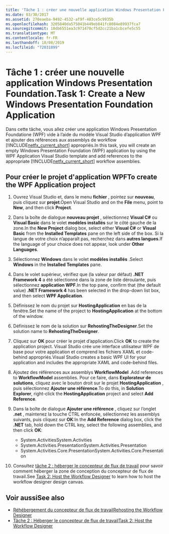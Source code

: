 ```yaml
---
title: 'Tâche 1 : créer une nouvelle application Windows Presentation Foundation.'
ms.date: 03/30/2017
ms.assetid: 270eaeba-9492-4532-af9f-403ce5c9935b
ms.openlocfilehash: 3205840da575041b449eb841fc8084e89937fca7
ms.sourcegitcommit: 10db6551ea3c971470cf5d2cc21ba1cbcefe5c55
ms.translationtype: MT
ms.contentlocale: fr-FR
ms.lasthandoff: 10/08/2019
ms.locfileid: "72031899"
---
```

# <a name="task-1-create-a-new-windows-presentation-foundation-application"></a><span data-ttu-id="5d0aa-102">Tâche 1 : créer une nouvelle application Windows Presentation Foundation.</span><span class="sxs-lookup"><span data-stu-id="5d0aa-102">Task 1: Create a New Windows Presentation Foundation Application</span></span>

<span data-ttu-id="5d0aa-103">Dans cette tâche, vous allez créer une application Windows Presentation Foundatione (WPF) vide à l’aide du modèle Visual Studio d’application WPF et ajouter des références aux assemblys de workflow [!INCLUDE[netfx_current_short](../../../includes/netfx-current-short-md.md)] appropriés.</span><span class="sxs-lookup"><span data-stu-id="5d0aa-103">In this task, you will create an empty Windows Presentation Foundation (WPF) application by using the WPF Application Visual Studio template and add references to the appropriate [!INCLUDE[netfx_current_short](../../../includes/netfx-current-short-md.md)] workflow assemblies.</span></span>  
  
## <a name="to-create-the-wpf-application-project"></a><span data-ttu-id="5d0aa-104">Pour créer le projet d'application WPF</span><span class="sxs-lookup"><span data-stu-id="5d0aa-104">To create the WPF Application project</span></span>

1. <span data-ttu-id="5d0aa-105">Ouvrez Visual Studio et, dans le menu **fichier** , pointez sur **nouveau**, puis cliquez sur **projet**.</span><span class="sxs-lookup"><span data-stu-id="5d0aa-105">Open Visual Studio and on the **File** menu, point to **New**, and then click **Project**.</span></span>

2. <span data-ttu-id="5d0aa-106">Dans la boîte de dialogue **nouveau projet** , sélectionnez **Visual C#**  ou **Visual Basic** dans le volet **modèles installés** sur le côté gauche de la zone.</span><span class="sxs-lookup"><span data-stu-id="5d0aa-106">In the **New Project** dialog box, select either **Visual C#** or **Visual Basic** from the **Installed Templates** pane on the left side of the box.</span></span> <span data-ttu-id="5d0aa-107">Si la langue de votre choix n’apparaît pas, recherchez dans **autres langues**.</span><span class="sxs-lookup"><span data-stu-id="5d0aa-107">If the language of your choice does not appear, look under **Other Languages**.</span></span>

3. <span data-ttu-id="5d0aa-108">Sélectionnez **Windows** dans le volet **modèles installés** .</span><span class="sxs-lookup"><span data-stu-id="5d0aa-108">Select **Windows** in the **Installed Templates** pane.</span></span>

4. <span data-ttu-id="5d0aa-109">Dans le volet supérieur, vérifiez que (la valeur par défaut) **.NET Framework 4** a été sélectionné dans la zone de liste déroulante, puis sélectionnez **application WPF**.</span><span class="sxs-lookup"><span data-stu-id="5d0aa-109">In the top pane, confirm that (the default value) **.NET Framework 4** has been selected in the drop-down list box, and then select **WPF Application**.</span></span>

5. <span data-ttu-id="5d0aa-110">Définissez le nom du projet sur **HostingApplication** en bas de la fenêtre.</span><span class="sxs-lookup"><span data-stu-id="5d0aa-110">Set the name of the project to **HostingApplication** at the bottom of the window.</span></span>

6. <span data-ttu-id="5d0aa-111">Définissez le nom de la solution sur **RehostingTheDesigner**.</span><span class="sxs-lookup"><span data-stu-id="5d0aa-111">Set the solution name to **RehostingTheDesigner**.</span></span>

7. <span data-ttu-id="5d0aa-112">Cliquez sur **OK** pour créer le projet d’application.</span><span class="sxs-lookup"><span data-stu-id="5d0aa-112">Click **OK** to create the application project.</span></span> <span data-ttu-id="5d0aa-113">Visual Studio crée une interface utilisateur WPF de base pour votre application et comprend les fichiers XAML et code-behind appropriés.</span><span class="sxs-lookup"><span data-stu-id="5d0aa-113">Visual Studio creates a basic WPF UI for your application and includes the appropriate XAML and code-behind files.</span></span>

8. <span data-ttu-id="5d0aa-114">Ajoutez des références aux assemblys **WorkflowModel** .</span><span class="sxs-lookup"><span data-stu-id="5d0aa-114">Add references to **WorkflowModel** assemblies.</span></span> <span data-ttu-id="5d0aa-115">Pour ce faire, dans **Explorateur de solutions**, cliquez avec le bouton droit sur le projet **HostingApplication** , puis sélectionnez **Ajouter une référence**.</span><span class="sxs-lookup"><span data-stu-id="5d0aa-115">To do this, in **Solution Explorer**, right-click the **HostingApplication** project and select **Add Reference**.</span></span>

9. <span data-ttu-id="5d0aa-116">Dans la boîte de dialogue **Ajouter une référence** , cliquez sur l’onglet **.net** , maintenez la touche CTRL enfoncée, sélectionnez les assemblys suivants, puis cliquez sur **OK**:</span><span class="sxs-lookup"><span data-stu-id="5d0aa-116">In the **Add Reference** dialog box, click the **.NET** tab, hold down the CTRL key, select the following assemblies, and then click **OK**:</span></span>

    - <span data-ttu-id="5d0aa-117">System.Activities</span><span class="sxs-lookup"><span data-stu-id="5d0aa-117">System.Activities</span></span>
    - <span data-ttu-id="5d0aa-118">System.Activities.Presentation</span><span class="sxs-lookup"><span data-stu-id="5d0aa-118">System.Activities.Presentation</span></span>
    - <span data-ttu-id="5d0aa-119">System.Activities.Core.Presentation</span><span class="sxs-lookup"><span data-stu-id="5d0aa-119">System.Activities.Core.Presentation</span></span>

10. <span data-ttu-id="5d0aa-120">Consultez [tâche 2 : héberger le concepteur de flux de travail](task-2-host-the-workflow-designer.md) pour savoir comment héberger la zone de conception du concepteur de flux de travail.</span><span class="sxs-lookup"><span data-stu-id="5d0aa-120">See [Task 2: Host the Workflow Designer](task-2-host-the-workflow-designer.md) to learn how to host the workflow designer design canvas.</span></span>

## <a name="see-also"></a><span data-ttu-id="5d0aa-121">Voir aussi</span><span class="sxs-lookup"><span data-stu-id="5d0aa-121">See also</span></span>

- [<span data-ttu-id="5d0aa-122">Réhébergement du concepteur de flux de travail</span><span class="sxs-lookup"><span data-stu-id="5d0aa-122">Rehosting the Workflow Designer</span></span>](rehosting-the-workflow-designer.md)
- [<span data-ttu-id="5d0aa-123">Tâche 2 : Héberger le concepteur de flux de travail</span><span class="sxs-lookup"><span data-stu-id="5d0aa-123">Task 2: Host the Workflow Designer</span></span>](task-2-host-the-workflow-designer.md)
